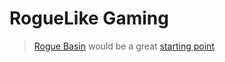 # RogueLike Gaming
> [Rogue Basin](http://roguebasin.com/index.php/Main_Page) would be a great [starting point](http://www.roguebasin.com/index.php?title=Articles)
